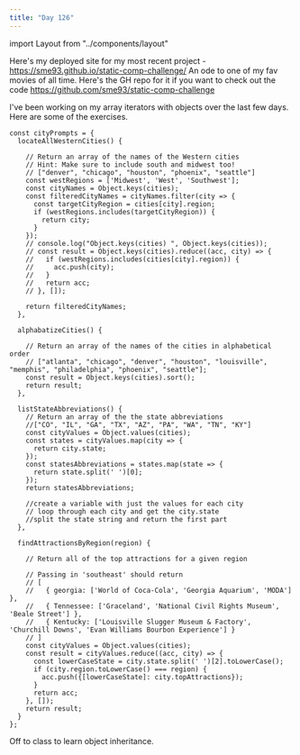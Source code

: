 ```yaml
---
title: "Day 126"
---
```


import Layout from "../components/layout"

<Layout>

Here's my deployed site for my most recent project - https://sme93.github.io/static-comp-challenge/
An ode to one of my fav movies of all time. Here's the GH repo for it if you want to check out the code https://github.com/sme93/static-comp-challenge

I've been working on my array iterators with objects over the last few days. Here are some of the exercises.

```JS
const cityPrompts = {
  locateAllWesternCities() {

    // Return an array of the names of the Western cities
    // Hint: Make sure to include south and midwest too!
    // ["denver", "chicago", "houston", "phoenix", "seattle"]
    const westRegions = ['Midwest', 'West', 'Southwest'];
    const cityNames = Object.keys(cities);
    const filteredCityNames = cityNames.filter(city => {
      const targetCityRegion = cities[city].region;
      if (westRegions.includes(targetCityRegion)) {
        return city;
      }
    });
    // console.log("Object.keys(cities) ", Object.keys(cities));
    // const result = Object.keys(cities).reduce((acc, city) => {
    //   if (westRegions.includes(cities[city].region)) {
    //     acc.push(city);
    //   }
    //   return acc;
    // }, []);

    return filteredCityNames;
  },

  alphabatizeCities() {

    // Return an array of the names of the cities in alphabetical order
    // ["atlanta", "chicago", "denver", "houston", "louisville", "memphis", "philadelphia", "phoenix", "seattle"];
    const result = Object.keys(cities).sort();
    return result;
  },

  listStateAbbreviations() {
    // Return an array of the the state abbreviations
    //["CO", "IL", "GA", "TX", "AZ", "PA", "WA", "TN", "KY"]
    const cityValues = Object.values(cities);
    const states = cityValues.map(city => {
      return city.state;
    });
    const statesAbbreviations = states.map(state => {
      return state.split(' ')[0];
    });
    return statesAbbreviations;

    //create a variable with just the values for each city
    // loop through each city and get the city.state
    //split the state string and return the first part
  },

  findAttractionsByRegion(region) {

    // Return all of the top attractions for a given region

    // Passing in 'southeast' should return
    // [
    //   { georgia: ['World of Coca-Cola', 'Georgia Aquarium', 'MODA'] },
    //   { Tennessee: ['Graceland', 'National Civil Rights Museum', 'Beale Street'] },
    //   { Kentucky: ['Louisville Slugger Museum & Factory', 'Churchill Downs', 'Evan Williams Bourbon Experience'] }
    // ]
    const cityValues = Object.values(cities);
    const result = cityValues.reduce((acc, city) => {
      const lowerCaseState = city.state.split(' ')[2].toLowerCase();
      if (city.region.toLowerCase() === region) {
        acc.push({[lowerCaseState]: city.topAttractions});
      }
      return acc;
    }, []);
    return result;
  }
};
```

Off to class to learn object inheritance.

</Layout>
